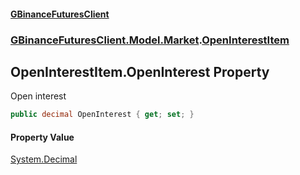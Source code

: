 #### [GBinanceFuturesClient](./index.md 'index')
### [GBinanceFuturesClient.Model.Market](./GBinanceFuturesClient-Model-Market.md 'GBinanceFuturesClient.Model.Market').[OpenInterestItem](./GBinanceFuturesClient-Model-Market-OpenInterestItem.md 'GBinanceFuturesClient.Model.Market.OpenInterestItem')
## OpenInterestItem.OpenInterest Property
Open interest  
```csharp
public decimal OpenInterest { get; set; }
```
#### Property Value
[System.Decimal](https://docs.microsoft.com/en-us/dotnet/api/System.Decimal 'System.Decimal')  
